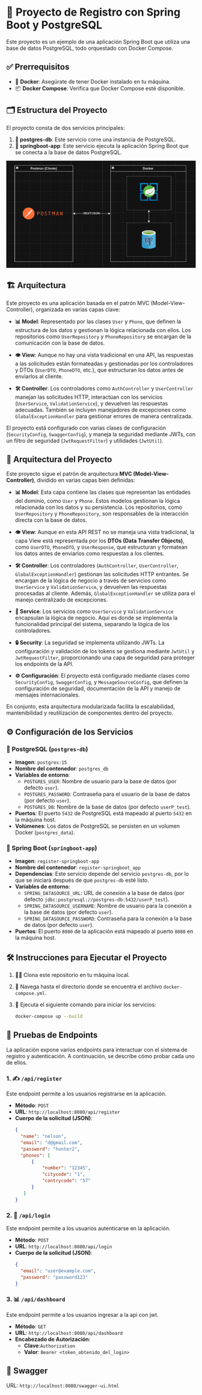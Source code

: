 # 🚀 Proyecto de Registro con Spring Boot y PostgreSQL

Este proyecto es un ejemplo de una aplicación Spring Boot que utiliza una base de datos PostgreSQL, todo orquestado con Docker Compose.

## ✅ Prerrequisitos

- 🐋 **Docker**: Asegúrate de tener Docker instalado en tu máquina.
- 📦 **Docker Compose**: Verifica que Docker Compose esté disponible.

## 🗂️ Estructura del Proyecto

El proyecto consta de dos servicios principales:

1. **🐘 postgres-db**: Este servicio corre una instancia de PostgreSQL.
2. **🌱 springboot-app**: Este servicio ejecuta la aplicación Spring Boot que se conecta a la base de datos PostgreSQL.

![Texto alternativo](images/img.png)

## 🏗️ Arquitectura

Este proyecto es una aplicación basada en el patrón MVC (Model-View-Controller), organizada en varias capas clave:

- **📊 Model**: Representado por las clases `User` y `Phone`, que definen la estructura de los datos y gestionan la lógica relacionada con ellos. Los repositorios como `UserRepository` y `PhoneRepository` se encargan de la comunicación con la base de datos.

- **👁️ View**: Aunque no hay una vista tradicional en una API, las respuestas a las solicitudes están formateadas y gestionadas por los controladores y DTOs (`UserDTO`, `PhoneDTO`, etc.), que estructuran los datos antes de enviarlos al cliente.

- **🛠️ Controller**: Los controladores como `AuthController` y `UserController` manejan las solicitudes HTTP, interactúan con los servicios (`UserService`, `ValidationService`), y devuelven las respuestas adecuadas. También se incluyen manejadores de excepciones como `GlobalExceptionHandler` para gestionar errores de manera centralizada.

El proyecto está configurado con varias clases de configuración (`SecurityConfig`, `SwaggerConfig`), y maneja la seguridad mediante JWTs, con un filtro de seguridad (`JwtRequestFilter`) y utilidades (`JwtUtil`).

## 🧱 Arquitectura del Proyecto

Este proyecto sigue el patrón de arquitectura **MVC (Model-View-Controller)**, dividido en varias capas bien definidas:

- **📊 Model**: Esta capa contiene las clases que representan las entidades del dominio, como `User` y `Phone`. Estos modelos gestionan la lógica relacionada con los datos y su persistencia. Los repositorios, como `UserRepository` y `PhoneRepository`, son responsables de la interacción directa con la base de datos.

- **👁️ View**: Aunque en esta API REST no se maneja una vista tradicional, la capa View está representada por los **DTOs (Data Transfer Objects)**, como `UserDTO`, `PhoneDTO`, y `UserResponse`, que estructuran y formatean los datos antes de enviarlos como respuestas a los clientes.

- **🛠️ Controller**: Los controladores (`AuthController`, `UserController`, `GlobalExceptionHandler`) gestionan las solicitudes HTTP entrantes. Se encargan de la lógica de negocio a través de servicios como `UserService` y `ValidationService`, y devuelven las respuestas procesadas al cliente. Además, `GlobalExceptionHandler` se utiliza para el manejo centralizado de excepciones.

- **🔧 Service**: Los servicios como `UserService` y `ValidationService` encapsulan la lógica de negocio. Aquí es donde se implementa la funcionalidad principal del sistema, separando la lógica de los controladores.

- **🔒 Security**: La seguridad se implementa utilizando JWTs. La configuración y validación de los tokens se gestiona mediante `JwtUtil` y `JwtRequestFilter`, proporcionando una capa de seguridad para proteger los endpoints de la API.

- **⚙️ Configuración**: El proyecto está configurado mediante clases como `SecurityConfig`, `SwaggerConfig`, y `MessageSourceConfig`, que definen la configuración de seguridad, documentación de la API y manejo de mensajes internacionales.

En conjunto, esta arquitectura modularizada facilita la escalabilidad, mantenibilidad y reutilización de componentes dentro del proyecto.

## ⚙️ Configuración de los Servicios

### 🐘 PostgreSQL (`postgres-db`)

- **Imagen**: `postgres:15`
- **Nombre del contenedor**: `postgres_db`
- **Variables de entorno**:
  - `POSTGRES_USER`: Nombre de usuario para la base de datos (por defecto `user`).
  - `POSTGRES_PASSWORD`: Contraseña para el usuario de la base de datos (por defecto `user`).
  - `POSTGRES_DB`: Nombre de la base de datos (por defecto `userP_test`).
- **Puertos**: El puerto `5432` de PostgreSQL está mapeado al puerto `5432` en la máquina host.
- **Volúmenes**: Los datos de PostgreSQL se persisten en un volumen Docker (`postgres_data`).

### 🌱 Spring Boot (`springboot-app`)

- **Imagen**: `register-springboot-app`
- **Nombre del contenedor**: `register-springboot_app`
- **Dependencias**: Este servicio depende del servicio `postgres-db`, por lo que se iniciará después de que `postgres-db` esté listo.
- **Variables de entorno**:
  - `SPRING_DATASOURCE_URL`: URL de conexión a la base de datos (por defecto `jdbc:postgresql://postgres-db:5432/userP_test`).
  - `SPRING_DATASOURCE_USERNAME`: Nombre de usuario para la conexión a la base de datos (por defecto `user`).
  - `SPRING_DATASOURCE_PASSWORD`: Contraseña para la conexión a la base de datos (por defecto `user`).
- **Puertos**: El puerto `8080` de la aplicación está mapeado al puerto `8080` en la máquina host.

## 🛠️ Instrucciones para Ejecutar el Proyecto

1. 🧑‍💻 Clona este repositorio en tu máquina local.
2. 📂 Navega hasta el directorio donde se encuentra el archivo `docker-compose.yml`.
3. 🏃 Ejecuta el siguiente comando para iniciar los servicios:

   ```bash
   docker-compose up --build

## 📡 Pruebas de Endpoints

La aplicación expone varios endpoints para interactuar con el sistema de registro y autenticación. A continuación, se describe cómo probar cada uno de ellos.

### 1. ✍️ `/api/register`

Este endpoint permite a los usuarios registrarse en la aplicación.

- **Método**: `POST`
- **URL**: `http://localhost:8080/api/register`
- **Cuerpo de la solicitud (JSON)**:
  ```json
  {
    "name": "nelson",
    "email": "d@gmail.com",
    "password": "hunter2",
    "phones": [
        {
            "number": "12345",
            "citycode": "1",
            "contrycode": "57"
        }
     ]
  }


### 2. 🔑 `/api/login`

Este endpoint permite a los usuarios autenticarse en la aplicación.

- **Método**: `POST`
- **URL**: `http://localhost:8080/api/login`
- **Cuerpo de la solicitud (JSON)**:
  ```json
  {
    "email": "user@example.com",
    "password": "password123"
  }

### 3. 📊 `/api/dashboard`

Este endpoint permite a los usuarios ingresar a la api con jwt.

- **Método**: `GET`
- **URL**: `http://localhost:8080/api/dashboard`
- **Encabezado de Autorización**:
    - **Clave**:`Authorization`
    - **Valor**: `Bearer <token_obtenido_del_login>`

## 📝 Swagger
URL: `http://localhost:8080/swagger-ui.html`
